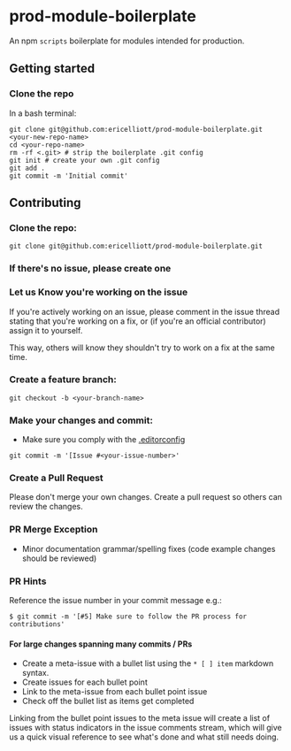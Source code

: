 # prod-module-boilerplate
An npm `scripts` boilerplate for modules intended for production.


## Getting started

### Clone the repo

In a bash terminal:

```
git clone git@github.com:ericelliott/prod-module-boilerplate.git <your-new-repo-name>
cd <your-repo-name>
rm -rf <.git> # strip the boilerplate .git config
git init # create your own .git config
git add .
git commit -m 'Initial commit'
```


## Contributing

### Clone the repo: 

```
git clone git@github.com:ericelliott/prod-module-boilerplate.git
```

### If there's no issue, please create one


### Let us Know you're working on the issue

If you're actively working on an issue, please comment in the issue thread stating that you're working on a fix, or (if you're an official contributor) assign it to yourself.

This way, others will know they shouldn't try to work on a fix at the same time.


### Create a feature branch: 

```
git checkout -b <your-branch-name>
```

### Make your changes and commit:

* Make sure you comply with the [.editorconfig](http://editorconfig.org/)

```
git commit -m '[Issue #<your-issue-number>'
```

### Create a Pull Request

Please don't merge your own changes. Create a pull request so others can review the changes.


### PR Merge Exception

* Minor documentation grammar/spelling fixes (code example changes should be reviewed)


### PR Hints

Reference the issue number in your commit message e.g.:

```
$ git commit -m '[#5] Make sure to follow the PR process for contributions'
```

#### For large changes spanning many commits / PRs

* Create a meta-issue with a bullet list using the `* [ ] item` markdown syntax.
* Create issues for each bullet point
* Link to the meta-issue from each bullet point issue
* Check off the bullet list as items get completed

Linking from the bullet point issues to the meta issue will create a list of issues with status indicators in the issue comments stream, which will give us a quick visual reference to see what's done and what still needs doing.
